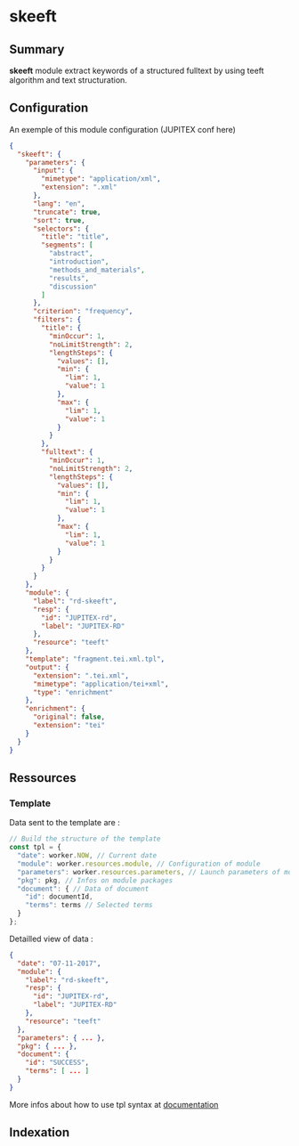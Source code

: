 skeeft
===============

## Summary ##

**skeeft** module extract keywords of a structured fulltext by using teeft algorithm and text structuration.

## Configuration ##

An exemple of this module configuration (JUPITEX conf here)

```json
{
  "skeeft": {
    "parameters": {
      "input": {
        "mimetype": "application/xml",
        "extension": ".xml"
      },
      "lang": "en",
      "truncate": true,
      "sort": true,
      "selectors": {
        "title": "title",
        "segments": [
          "abstract",
          "introduction",
          "methods_and_materials",
          "results",
          "discussion"
        ]
      },
      "criterion": "frequency",
      "filters": {
        "title": {
          "minOccur": 1,
          "noLimitStrength": 2,
          "lengthSteps": {
            "values": [],
            "min": {
              "lim": 1,
              "value": 1
            },
            "max": {
              "lim": 1,
              "value": 1
            }
          }
        },
        "fulltext": {
          "minOccur": 1,
          "noLimitStrength": 2,
          "lengthSteps": {
            "values": [],
            "min": {
              "lim": 1,
              "value": 1
            },
            "max": {
              "lim": 1,
              "value": 1
            }
          }
        }
      }
    },
    "module": {
      "label": "rd-skeeft",
      "resp": {
        "id": "JUPITEX-rd",
        "label": "JUPITEX-RD"
      },
      "resource": "teeft"
    },
    "template": "fragment.tei.xml.tpl",
    "output": {
      "extension": ".tei.xml",
      "mimetype": "application/tei+xml",
      "type": "enrichment"
    },
    "enrichment": {
      "original": false,
      "extension": "tei"
    }
  }
}
```

## Ressources ##

### Template ###

Data sent to the template are :
```js
// Build the structure of the template
const tpl = {
  "date": worker.NOW, // Current date
  "module": worker.resources.module, // Configuration of module
  "parameters": worker.resources.parameters, // Launch parameters of module
  "pkg": pkg, // Infos on module packages
  "document": { // Data of document
    "id": documentId,
    "terms": terms // Selected terms
  }
};
```

Detailled view of data :

```json
{
  "date": "07-11-2017",
  "module": {
    "label": "rd-skeeft",
    "resp": {
      "id": "JUPITEX-rd",
      "label": "JUPITEX-RD"
    },
    "resource": "teeft"
  },
  "parameters": { ... },
  "pkg": { ... },
  "document": {
    "id": "SUCCESS",
    "terms": [ ... ]
  }
}
```

More infos about how to use tpl syntax at [documentation](https://github.com/raycmorgan/Mu)

## Indexation ##

